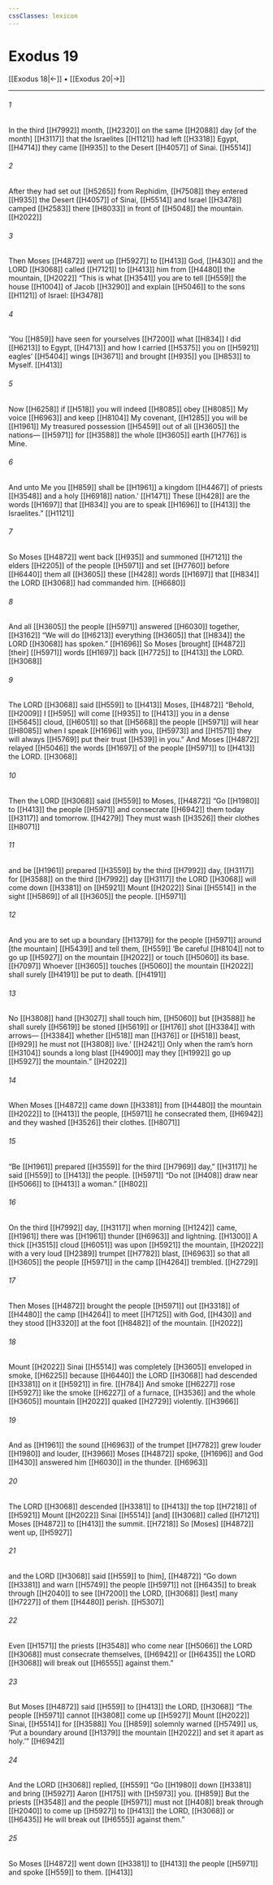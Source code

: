 ```yaml
---
cssClasses: lexicon
---
```


# Exodus 19

[[Exodus 18|←]] • [[Exodus 20|→]]

---

###### 1
In the third [[H7992]] month, [[H2320]] on the same [[H2088]] day [of the month] [[H3117]] that the Israelites [[H1121]] had left [[H3318]] Egypt, [[H4714]] they came [[H935]] to the Desert [[H4057]] of Sinai. [[H5514]]

###### 2
After they had set out [[H5265]] from Rephidim, [[H7508]] they entered [[H935]] the Desert [[H4057]] of Sinai, [[H5514]] and Israel [[H3478]] camped [[H2583]] there [[H8033]] in front of [[H5048]] the mountain. [[H2022]]

###### 3
Then Moses [[H4872]] went up [[H5927]] to [[H413]] God, [[H430]] and the LORD [[H3068]] called [[H7121]] to [[H413]] him from [[H4480]] the mountain, [[H2022]] “This is what [[H3541]] you are to tell [[H559]] the house [[H1004]] of Jacob [[H3290]] and explain [[H5046]] to the sons [[H1121]] of Israel: [[H3478]]

###### 4
‘You [[H859]] have seen for yourselves [[H7200]] what [[H834]] I did [[H6213]] to Egypt, [[H4713]] and how I carried [[H5375]] you on [[H5921]] eagles’ [[H5404]] wings [[H3671]] and brought [[H935]] you [[H853]] to Myself. [[H413]]

###### 5
Now [[H6258]] if [[H518]] you will indeed [[H8085]] obey [[H8085]] My voice [[H6963]] and keep [[H8104]] My covenant, [[H1285]] you will be [[H1961]] My treasured possession [[H5459]] out of all [[H3605]] the nations— [[H5971]] for [[H3588]] the whole [[H3605]] earth [[H776]] is Mine. 

###### 6
And unto Me  you [[H859]] shall be [[H1961]] a kingdom [[H4467]] of priests [[H3548]] and a holy [[H6918]] nation.’ [[H1471]] These [[H428]] are the words [[H1697]] that [[H834]] you are to speak [[H1696]] to [[H413]] the Israelites.” [[H1121]]

###### 7
So Moses [[H4872]] went back [[H935]] and summoned [[H7121]] the elders [[H2205]] of the people [[H5971]] and set [[H7760]] before [[H6440]] them all [[H3605]] these [[H428]] words [[H1697]] that [[H834]] the LORD [[H3068]] had commanded him. [[H6680]]

###### 8
And all [[H3605]] the people [[H5971]] answered [[H6030]] together, [[H3162]] “We will do [[H6213]] everything [[H3605]] that [[H834]] the LORD [[H3068]] has spoken.” [[H1696]] So Moses [brought] [[H4872]] [their] [[H5971]] words [[H1697]] back [[H7725]] to [[H413]] the LORD. [[H3068]]

###### 9
The LORD [[H3068]] said [[H559]] to [[H413]] Moses, [[H4872]] “Behold, [[H2009]] I [[H595]] will come [[H935]] to [[H413]] you in a dense [[H5645]] cloud, [[H6051]] so that [[H5668]] the people [[H5971]] will hear [[H8085]] when I speak [[H1696]] with you, [[H5973]] and [[H1571]] they will always [[H5769]] put their trust [[H539]] in you.”  And Moses [[H4872]] relayed [[H5046]] the words [[H1697]] of the people [[H5971]] to [[H413]] the LORD. [[H3068]]

###### 10
Then the LORD [[H3068]] said [[H559]] to Moses, [[H4872]] “Go [[H1980]] to [[H413]] the people [[H5971]] and consecrate [[H6942]] them today [[H3117]] and tomorrow. [[H4279]] They must wash [[H3526]] their clothes [[H8071]]

###### 11
and be [[H1961]] prepared [[H3559]] by the third [[H7992]] day, [[H3117]] for [[H3588]] on the third [[H7992]] day [[H3117]] the LORD [[H3068]] will come down [[H3381]] on [[H5921]] Mount [[H2022]] Sinai [[H5514]] in the sight [[H5869]] of all [[H3605]] the people. [[H5971]]

###### 12
And you are to set up a boundary [[H1379]] for the people [[H5971]] around [the mountain] [[H5439]] and tell them, [[H559]] ‘Be careful [[H8104]] not to go up [[H5927]] on the mountain [[H2022]] or touch [[H5060]] its base. [[H7097]] Whoever [[H3605]] touches [[H5060]] the mountain [[H2022]] shall surely [[H4191]] be put to death. [[H4191]]

###### 13
No [[H3808]] hand [[H3027]] shall touch him, [[H5060]] but [[H3588]] he shall surely [[H5619]] be stoned [[H5619]] or [[H176]] shot [[H3384]] with arrows— [[H3384]] whether [[H518]] man [[H376]] or [[H518]] beast, [[H929]] he must not [[H3808]] live.’ [[H2421]] Only when the ram’s horn [[H3104]] sounds a long blast [[H4900]] may they [[H1992]] go up [[H5927]] the mountain.” [[H2022]]

###### 14
When Moses [[H4872]] came down [[H3381]] from [[H4480]] the mountain [[H2022]] to [[H413]] the people, [[H5971]] he consecrated them, [[H6942]] and they washed [[H3526]] their clothes. [[H8071]]

###### 15
“Be [[H1961]] prepared [[H3559]] for the third [[H7969]] day,” [[H3117]] he said [[H559]] to [[H413]] the people. [[H5971]] “Do not [[H408]] draw near [[H5066]] to [[H413]] a woman.” [[H802]]

###### 16
On the third [[H7992]] day, [[H3117]] when morning [[H1242]] came, [[H1961]] there was [[H1961]] thunder [[H6963]] and lightning. [[H1300]] A thick [[H3515]] cloud [[H6051]] was upon [[H5921]] the mountain, [[H2022]] with a very loud [[H2389]] trumpet [[H7782]] blast, [[H6963]] so that all [[H3605]] the people [[H5971]] in the camp [[H4264]] trembled. [[H2729]]

###### 17
Then Moses [[H4872]] brought the people [[H5971]] out [[H3318]] of [[H4480]] the camp [[H4264]] to meet [[H7125]] with God, [[H430]] and they stood [[H3320]] at the foot [[H8482]] of the mountain. [[H2022]]

###### 18
Mount [[H2022]] Sinai [[H5514]] was completely [[H3605]] enveloped in smoke, [[H6225]] because [[H6440]] the LORD [[H3068]] had descended [[H3381]] on it [[H5921]] in fire. [[H784]] And smoke [[H6227]] rose [[H5927]] like the smoke [[H6227]] of a furnace, [[H3536]] and the whole [[H3605]] mountain [[H2022]] quaked [[H2729]] violently. [[H3966]]

###### 19
And as [[H1961]] the sound [[H6963]] of the trumpet [[H7782]] grew louder [[H1980]] and louder, [[H3966]] Moses [[H4872]] spoke, [[H1696]] and God [[H430]] answered him [[H6030]] in the thunder. [[H6963]]

###### 20
The LORD [[H3068]] descended [[H3381]] to [[H413]] the top [[H7218]] of [[H5921]] Mount [[H2022]] Sinai [[H5514]] [and] [[H3068]] called [[H7121]] Moses [[H4872]] to [[H413]] the summit. [[H7218]] So [Moses] [[H4872]] went up, [[H5927]]

###### 21
and the LORD [[H3068]] said [[H559]] to [him], [[H4872]] “Go down [[H3381]] and warn [[H5749]] the people [[H5971]] not [[H6435]] to break through [[H2040]] to see [[H7200]] the LORD, [[H3068]] [lest] many [[H7227]] of them [[H4480]] perish. [[H5307]]

###### 22
Even [[H1571]] the priests [[H3548]] who come near [[H5066]] the LORD [[H3068]] must consecrate themselves, [[H6942]] or [[H6435]] the LORD [[H3068]] will break out [[H6555]] against them.” 

###### 23
But Moses [[H4872]] said [[H559]] to [[H413]] the LORD, [[H3068]] “The people [[H5971]] cannot [[H3808]] come up [[H5927]] Mount [[H2022]] Sinai, [[H5514]] for [[H3588]] You [[H859]] solemnly warned [[H5749]] us,  ‘Put a boundary around [[H1379]] the mountain [[H2022]] and set it apart as holy.’” [[H6942]]

###### 24
And the LORD [[H3068]] replied, [[H559]] “Go [[H1980]] down [[H3381]] and bring [[H5927]] Aaron [[H175]] with [[H5973]] you. [[H859]] But the priests [[H3548]] and the people [[H5971]] must not [[H408]] break through [[H2040]] to come up [[H5927]] to [[H413]] the LORD, [[H3068]] or [[H6435]] He will break out [[H6555]] against them.” 

###### 25
So Moses [[H4872]] went down [[H3381]] to [[H413]] the people [[H5971]] and spoke [[H559]] to them. [[H413]]

